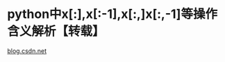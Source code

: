 # python中x\[:\],x\[:-1\],x\[:,\]x\[:,-1\]等操作含义解析【转载】

[blog.csdn.net](https://blog.csdn.net/qq_34621022/article/details/103558098?spm=1001.2101.3001.6650.2&utm_medium=distribute.pc_relevant.none-task-blog-2%7Edefault%7ECTRLIST%7ERate-2.pc_relevant_aa&depth_1-utm_source=distribute.pc_relevant.none-task-blog-2%7Edefault%7ECTRLIST%7ERate-2.pc_relevant_aa&utm_relevant_index=5)


